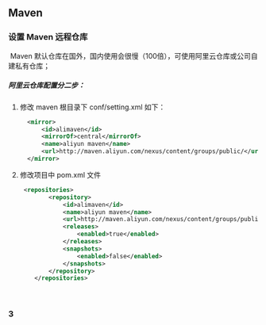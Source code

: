 ## Maven

### 设置 Maven 远程仓库

​	Maven 默认仓库在国外，国内使用会很慢（100倍），可使用阿里云仓库或公司自建私有仓库；

##### 阿里云仓库配置分二步：

1. 修改 maven 根目录下 conf/setting.xml 如下：

   ```xml
     <mirror>
         <id>alimaven</id>
         <mirrorOf>central</mirrorOf>
         <name>aliyun maven</name>
         <url>http://maven.aliyun.com/nexus/content/groups/public/</url>
     </mirror>
   ```

   

2. 修改项目中 pom.xml 文件

   ```xml
   	<repositories>
           <repository>
               <id>alimaven</id>
               <name>aliyun maven</name>
               <url>http://maven.aliyun.com/nexus/content/groups/public/</url>
               <releases>
                   <enabled>true</enabled>
               </releases>
               <snapshots>
                   <enabled>false</enabled>
               </snapshots>
           </repository>
       </repositories>
   ```

   ​	





### 3



